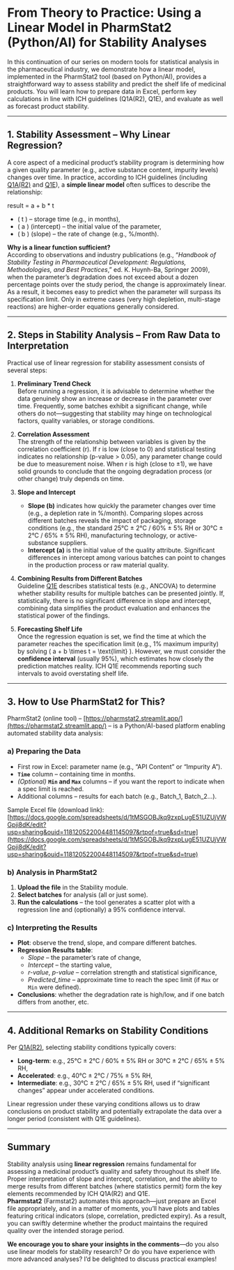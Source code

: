 # From Theory to Practice: Using a Linear Model in PharmStat2 (Python/AI) for Stability Analyses

In this continuation of our series on modern tools for statistical analysis in the pharmaceutical industry, we demonstrate how a linear model, implemented in the PharmStat2 tool (based on Python/AI), provides a straightforward way to assess stability and predict the shelf life of medicinal products. You will learn how to prepare data in Excel, perform key calculations in line with ICH guidelines (Q1A(R2), Q1E), and evaluate as well as forecast product stability.

---

## 1. Stability Assessment – Why Linear Regression?

A core aspect of a medicinal product’s stability program is determining how a given quality parameter (e.g., active substance content, impurity levels) changes over time. In practice, according to ICH guidelines (including [Q1A(R2)](https://www.ema.europa.eu/en/documents/scientific-guideline/ich-q-1-stability-testing-new-drug-substances-products-step-5_en.pdf) and [Q1E](https://www.ema.europa.eu/en/documents/scientific-guideline/ich-q-1-e-evaluation-stability-data-step-5_en.pdf)), a **simple linear model** often suffices to describe the relationship:

result = a + b * t

- \( t \) – storage time (e.g., in months),  
- \( a \) (intercept) – the initial value of the parameter,  
- \( b \) (slope) – the rate of change (e.g., %/month).

**Why is a linear function sufficient?**  
According to observations and industry publications (e.g., “*Handbook of Stability Testing in Pharmaceutical Development: Regulations, Methodologies, and Best Practices*,” ed. K. Huynh-Ba, Springer 2009), when the parameter’s degradation does not exceed about a dozen percentage points over the study period, the change is approximately linear. As a result, it becomes easy to predict when the parameter will surpass its specification limit. Only in extreme cases (very high depletion, multi-stage reactions) are higher-order equations generally considered.

---

## 2. Steps in Stability Analysis – From Raw Data to Interpretation

Practical use of linear regression for stability assessment consists of several steps:

1. **Preliminary Trend Check**  
   Before running a regression, it is advisable to determine whether the data genuinely show an increase or decrease in the parameter over time. Frequently, some batches exhibit a significant change, while others do not—suggesting that stability may hinge on technological factors, quality variables, or storage conditions.

2. **Correlation Assessment**  
   The strength of the relationship between variables is given by the correlation coefficient (r). If r is low (close to 0) and statistical testing indicates no relationship (p-value > 0.05), any parameter change could be due to measurement noise. When r is high (close to ±1), we have solid grounds to conclude that the ongoing degradation process (or other change) truly depends on time.

3. **Slope and Intercept**  
   - **Slope (b)** indicates how quickly the parameter changes over time (e.g., a depletion rate in %/month). Comparing slopes across different batches reveals the impact of packaging, storage conditions (e.g., the standard 25°C ± 2°C / 60% ± 5% RH or 30°C ± 2°C / 65% ± 5% RH), manufacturing technology, or active-substance suppliers.  
   - **Intercept (a)** is the initial value of the quality attribute. Significant differences in intercept among various batches can point to changes in the production process or raw material quality.

4. **Combining Results from Different Batches**  
   Guideline [Q1E](https://www.ema.europa.eu/en/documents/scientific-guideline/ich-q-1-e-evaluation-stability-data-step-5_en.pdf) describes statistical tests (e.g., ANCOVA) to determine whether stability results for multiple batches can be presented jointly. If, statistically, there is no significant difference in slope and intercept, combining data simplifies the product evaluation and enhances the statistical power of the findings.

5. **Forecasting Shelf Life**  
   Once the regression equation is set, we find the time at which the parameter reaches the specification limit (e.g., 1% maximum impurity) by solving \( a + b \times t = \text{limit} \). However, we must consider the **confidence interval** (usually 95%), which estimates how closely the prediction matches reality. ICH Q1E recommends reporting such intervals to avoid overstating shelf life.

---

## 3. How to Use PharmStat2 for This?

PharmStat2 (online tool) – [https://pharmstat2.streamlit.app/](https://pharmstat2.streamlit.app/) – is a Python/AI-based platform enabling automated stability data analysis:

### a) Preparing the Data

- First row in Excel: parameter name (e.g., “API Content” or “Impurity A”).  
- **`Time`** column – containing time in months.  
- *(Optional)* **`Min` and `Max`** columns – if you want the report to indicate when a spec limit is reached.  
- Additional columns – results for each batch (e.g., Batch_1, Batch_2…).

Sample Excel file (download link):
[https://docs.google.com/spreadsheets/d/1tMSGOBJkq9zxpLugE51UZUjVWGpji8dK/edit?usp=sharing&ouid=118120522004481145097&rtpof=true&sd=true](https://docs.google.com/spreadsheets/d/1tMSGOBJkq9zxpLugE51UZUjVWGpji8dK/edit?usp=sharing&ouid=118120522004481145097&rtpof=true&sd=true)

### b) Analysis in PharmStat2

1. **Upload the file** in the Stability module.  
2. **Select batches** for analysis (all or just some).  
3. **Run the calculations** – the tool generates a scatter plot with a regression line and (optionally) a 95% confidence interval.

### c) Interpreting the Results

- **Plot**: observe the trend, slope, and compare different batches.  
- **Regression Results table**:  
  - *Slope* – the parameter’s rate of change,  
  - *Intercept* – the starting value,  
  - *r-value*, *p-value* – correlation strength and statistical significance,  
  - *Predicted_time* – approximate time to reach the spec limit (if `Max` or `Min` were defined).  
- **Conclusions**: whether the degradation rate is high/low, and if one batch differs from another, etc.

---

## 4. Additional Remarks on Stability Conditions

Per [Q1A(R2)](https://www.ema.europa.eu/en/documents/scientific-guideline/ich-q-1-stability-testing-new-drug-substances-products-step-5_en.pdf), selecting stability conditions typically covers:

- **Long-term**: e.g., 25°C ± 2°C / 60% ± 5% RH or 30°C ± 2°C / 65% ± 5% RH,  
- **Accelerated**: e.g., 40°C ± 2°C / 75% ± 5% RH,  
- **Intermediate**: e.g., 30°C ± 2°C / 65% ± 5% RH, used if “significant changes” appear under accelerated conditions.

Linear regression under these varying conditions allows us to draw conclusions on product stability and potentially extrapolate the data over a longer period (consistent with Q1E guidelines).

---

## Summary

Stability analysis using **linear regression** remains fundamental for assessing a medicinal product’s quality and safety throughout its shelf life. Proper interpretation of slope and intercept, correlation, and the ability to merge results from different batches (where statistics permit) form the key elements recommended by ICH Q1A(R2) and Q1E.  
**Pharmstat2** (Farmstat2) automates this approach—just prepare an Excel file appropriately, and in a matter of moments, you’ll have plots and tables featuring critical indicators (slope, correlation, predicted expiry). As a result, you can swiftly determine whether the product maintains the required quality over the intended storage period.

**We encourage you to share your insights in the comments**—do you also use linear models for stability research? Or do you have experience with more advanced analyses? I’d be delighted to discuss practical examples!
